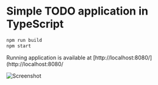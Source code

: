 # Simple TODO application in TypeScript

```sh
npm run build
npm start
```

Running application is available at [http://localhost:8080/](http://localhost:8080/

![Screenshot](https://raw.githubusercontent.com/ova2/frontend-tooling-tutorial/master/typescript-playground/todo-plain-app/todos-ts.png)
